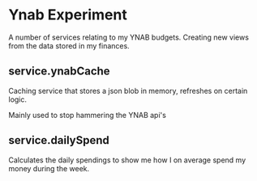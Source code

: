 # Ynab Experiment

A number of services relating to my YNAB budgets. Creating new views from the data stored in my finances.


## service.ynabCache
Caching service that stores a json blob in memory, refreshes on certain logic.

Mainly used to stop hammering the YNAB api's 

## service.dailySpend
Calculates the daily spendings to show me how I on average spend my money during the week.
